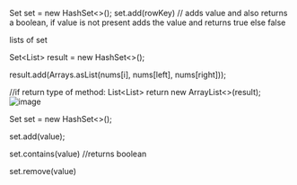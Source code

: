 Set<String> set = new HashSet<>();
set.add(rowKey) // adds value and also returns a boolean, if value is not present adds the value and returns true else false

lists of set

Set<List<Integer>> result = new HashSet<>();


result.add(Arrays.asList(nums[i], nums[left], nums[right]));


//if return type of method: List<List<Integer>>
return new ArrayList<>(result);![image](https://github.com/user-attachments/assets/e5bff692-fec4-4077-a18d-538495238c54)


Set<Integer> set = new HashSet<>();

set.add(value);

set.contains(value) //returns boolean

set.remove(value)
